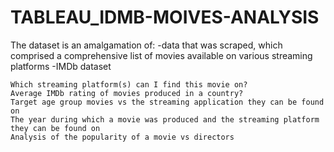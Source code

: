 # TABLEAU_IDMB-MOIVES-ANALYSIS
The dataset is an amalgamation of:
-data that was scraped, which comprised a comprehensive list of movies available on various streaming platforms
-IMDb dataset


    Which streaming platform(s) can I find this movie on?
    Average IMDb rating of movies produced in a country?
    Target age group movies vs the streaming application they can be found on
    The year during which a movie was produced and the streaming platform they can be found on
    Analysis of the popularity of a movie vs directors
